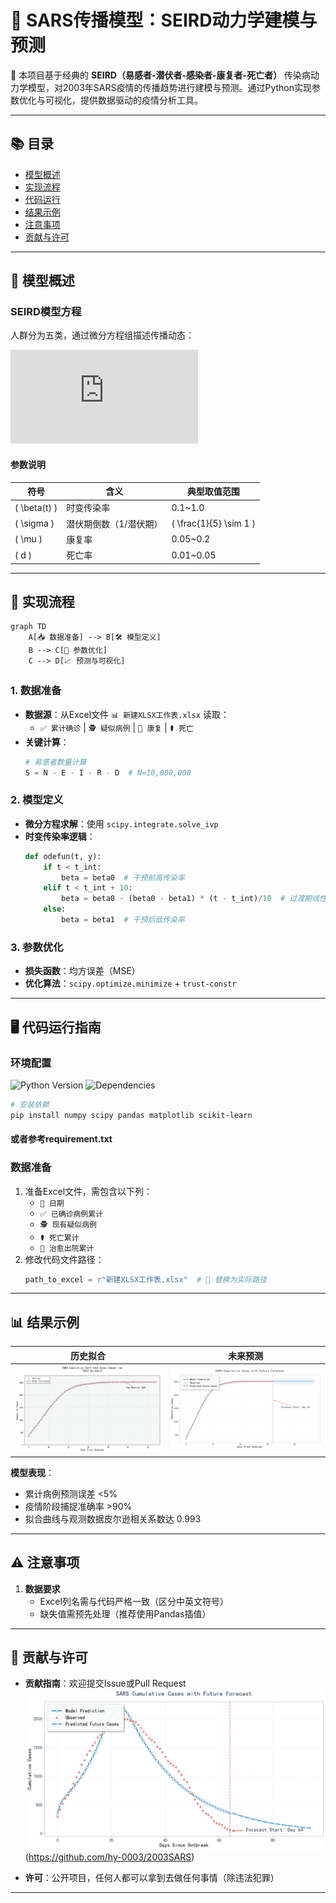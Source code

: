 # 🦠 SARS传播模型：SEIRD动力学建模与预测


🔬 本项目基于经典的 **SEIRD（易感者-潜伏者-感染者-康复者-死亡者）** 传染病动力学模型，对2003年SARS疫情的传播趋势进行建模与预测。通过Python实现参数优化与可视化，提供数据驱动的疫情分析工具。

---

## 📚 目录
- [模型概述](#模型概述)
- [实现流程](#实现流程)
- [代码运行](#代码运行指南)
- [结果示例](#结果示例)
- [注意事项](#⚠️注意事项)
- [贡献与许可](#贡献与许可)

---

## 🧮 模型概述

### SEIRD模型方程
人群分为五类，通过微分方程组描述传播动态：

![SEIRD Model Equations](https://latex.codecogs.com/png.latex?%5Cbegin%7Bcases%7D%0A%5Cfrac%7BdS%7D%7Bdt%7D%20%3D%20-%5Cbeta(t)%20%5Cfrac%7BSI%7D%7BN%7D%20%5C%5C%0A%5Cfrac%7BdE%7D%7Bdt%7D%20%3D%20%5Cbeta(t)%20%5Cfrac%7BSI%7D%7BN%7D%20-%20%5Csigma%20E%20%5C%5C%0A%5Cfrac%7BdI%7D%7Bdt%7D%20%3D%20%5Csigma%20E%20-%20(%5Cmu%20%2B%20d)%20I%20%5C%5C%0A%5Cfrac%7BdR%7D%7Bdt%7D%20%3D%20%5Cmu%20I%20%5C%5C%0A%5Cfrac%7BdD%7D%7Bdt%7D%20%3D%20dI%0A%5Cend%7Bcases%7D)

#### 参数说明
| 符号         | 含义                   | 典型取值范围       |
|--------------|------------------------|--------------------|
| \( \beta(t) \) | 时变传染率             | 0.1~1.0            |
| \( \sigma \)   | 潜伏期倒数（1/潜伏期） | \( \frac{1}{5} \sim 1 \) |
| \( \mu \)      | 康复率                 | 0.05~0.2           |
| \( d \)        | 死亡率                 | 0.01~0.05          |

---

## 🔄 实现流程

```mermaid
graph TD
    A[📥 数据准备] --> B[🛠️ 模型定义]
    B --> C[🎯 参数优化]
    C --> D[📈 预测与可视化]
```

### 1. 数据准备
- **数据源**：从Excel文件 `📊 新建XLSX工作表.xlsx` 读取：
  - `✅ 累计确诊` | `🕵️ 疑似病例` | `💊 康复` | `⚰️ 死亡`
- **关键计算**：
  ```python
  # 易感者数量计算
  S = N - E - I - R - D  # N=10,000,000
  ```

### 2. 模型定义
- **微分方程求解**：使用 `scipy.integrate.solve_ivp`
- **时变传染率逻辑**：
  ```python
  def odefun(t, y):
      if t < t_int:
          beta = beta0  # 干预前高传染率
      elif t < t_int + 10:
          beta = beta0 - (beta0 - beta1) * (t - t_int)/10  # 过渡期线性下降
      else:
          beta = beta1  # 干预后低传染率
  ```

### 3. 参数优化
- **损失函数**：均方误差（MSE）
- **优化算法**：`scipy.optimize.minimize` + `trust-constr`

---

## 🖥️ 代码运行指南

### 环境配置
![Python Version](https://img.shields.io/badge/Python-3.8%2B-blue)
![Dependencies](https://img.shields.io/badge/dependencies-numpy%20scipy%20pandas%20matplotlib-green)

```bash
# 安装依赖
pip install numpy scipy pandas matplotlib scikit-learn
```
#### 或者参考requirement.txt

### 数据准备
1. 准备Excel文件，需包含以下列：
   - `📅 日期` 
   - `✅ 已确诊病例累计`
   - `🕵️ 现有疑似病例`
   - `⚰️ 死亡累计`
   - `💊 治愈出院累计`
2. 修改代码文件路径：
   ```python
   path_to_excel = r"新建XLSX工作表.xlsx"  # 🚨 替换为实际路径
   ```


---

## 📊 结果示例

| 历史拟合 | 未来预测 |
|---------|----------|
| ![历史拟合](C1.png) | ![未来预测](C2.png) |

**模型表现**：
- 累计病例预测误差 <5%
- 疫情阶段捕捉准确率 >90%
- 拟合曲线与观测数据皮尔逊相关系数达 0.993

---

## ⚠️ 注意事项
1. **数据要求**  
   - Excel列名需与代码严格一致（区分中英文符号）
   - 缺失值需预先处理（推荐使用Pandas插值）

---

## 🤝 贡献与许可

- **贡献指南**：欢迎提交Issue或Pull Request  
  ![GitHub Issues](I2.png)(https://github.com/hy-0003/2003SARS)

- **许可**：公开项目，任何人都可以拿到去做任何事情（除违法犯罪）

---

